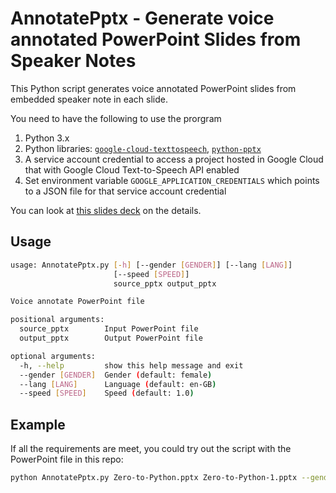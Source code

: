 # AnnotatePptx - Generate voice annotated PowerPoint Slides from Speaker Notes

This Python script generates voice annotated PowerPoint slides from embedded speaker note in each slide.

You need to have the following to use the prorgram

1.  Python 3.x
2.  Python libraries: [`google-cloud-texttospeech`](https://googleapis.dev/python/texttospeech/latest/index.html), [`python-pptx`](https://pypi.org/project/python-pptx/)
3.  A service account credential to access a project hosted in Google Cloud that with Google Cloud Text-to-Speech API enabled
4.  Set environment variable `GOOGLE_APPLICATION_CREDENTIALS` which points to a JSON file for that service account credential

You can look at [this slides deck](https://github.com/yoonghm/AnnotatePptx/blob/master/TTS.pdf) on the details.

## Usage

```bash
usage: AnnotatePptx.py [-h] [--gender [GENDER]] [--lang [LANG]]
                       [--speed [SPEED]]
                       source_pptx output_pptx

Voice annotate PowerPoint file

positional arguments:
  source_pptx        Input PowerPoint file
  output_pptx        Output PowerPoint file

optional arguments:
  -h, --help         show this help message and exit
  --gender [GENDER]  Gender (default: female)
  --lang [LANG]      Language (default: en-GB)
  --speed [SPEED]    Speed (default: 1.0)
```

## Example

If all the requirements are meet, you could try out the script with the PowerPoint file in this repo:

```bash
python AnnotatePptx.py Zero-to-Python.pptx Zero-to-Python-1.pptx --gender male --lang en-US --speed 0.95
```
